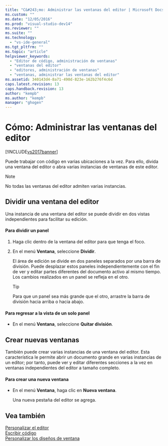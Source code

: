 ```yaml
---
title: "C&#243;mo: Administrar las ventanas del editor | Microsoft Docs"
ms.custom: ""
ms.date: "12/05/2016"
ms.prod: "visual-studio-dev14"
ms.reviewer: ""
ms.suite: ""
ms.technology: 
  - "vs-ide-general"
ms.tgt_pltfrm: ""
ms.topic: "article"
helpviewer_keywords: 
  - "Editor de código, administración de ventanas"
  - "ventanas del editor"
  - "editores, administración de ventanas"
  - "ventanas, administrar las ventanas del editor"
ms.assetid: 340143d4-8a71-490d-823e-162b276f4c6d
caps.latest.revision: 13
caps.handback.revision: 13
author: "kempb"
ms.author: "kempb"
manager: "ghogen"
---
```

# C&#243;mo: Administrar las ventanas del editor
[!INCLUDE[vs2017banner](../code-quality/includes/vs2017banner.md)]

Puede trabajar con código en varias ubicaciones a la vez.  Para ello, divida una ventana del editor o abra varias instancias de ventanas de este editor.  
  
> [!NOTE]
>  No todas las ventanas del editor admiten varias instancias.  
  
## Dividir una ventana del editor  
 Una instancia de una ventana del editor se puede dividir en dos vistas independientes para facilitar su edición.  
  
#### Para dividir un panel  
  
1.  Haga clic dentro de la ventana del editor para que tenga el foco.  
  
2.  En el menú **Ventana**, seleccione **Dividir**.  
  
     El área de edición se divide en dos paneles separados por una barra de división.  Puede desplazar estos paneles independientemente con el fin de ver y editar partes diferentes del documento activo al mismo tiempo.  Los cambios realizados en un panel se refleja en el otro.  
  
    > [!TIP]
    >  Para que un panel sea más grande que el otro, arrastre la barra de división hacia arriba o hacia abajo.  
  
#### Para regresar a la vista de un solo panel  
  
-   En el menú **Ventana**, seleccione **Quitar división**.  
  
## Crear nuevas ventanas  
 También puede crear varias instancias de una ventana del editor.  Esta característica le permite abrir un documento grande en varias instancias de un editor; por tanto, puede ver y editar diferentes secciones a la vez en ventanas independientes del editor a tamaño completo.  
  
#### Para crear una nueva ventana  
  
-   En el menú **Ventana**, haga clic en **Nueva ventana**.  
  
     Una nueva pestaña del editor se agrega.  
  
## Vea también  
 [Personalizar el editor](../ide/customizing-the-editor.md)   
 [Escribir código](../ide/writing-code-in-the-code-and-text-editor.md)   
 [Personalizar los diseños de ventana](../ide/customizing-window-layouts-in-visual-studio.md)
